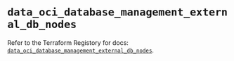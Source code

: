 # `data_oci_database_management_external_db_nodes`

Refer to the Terraform Registory for docs: [`data_oci_database_management_external_db_nodes`](https://registry.terraform.io/providers/oracle/oci/6.18.0/docs/data-sources/database_management_external_db_nodes).
